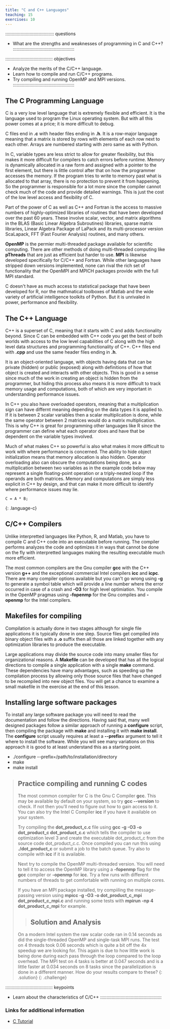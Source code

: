 ```yaml
---
title: "C and C++ Languages"
teaching: 15
exercises: 10
---
```


:::::::::::::::::::::::::::::::::::::: questions
- What are the strengths and weaknesses of programming in C and C++?
::::::::::::::::::::::::::::::::::::::::::::::::

::::::::::::::::::::::::::::::::::::: objectives
- Analyze the merits of the C/C++ language.
- Learn how to compile and run C/C++ programs.
- Try compiling and running OpenMP and MPI versions.
::::::::::::::::::::::::::::::::::::::::::::::::

## The C Programming Language

C is a very low level language that is extremely flexible and efficient.
It is the language used to program the Linux operating system.
But with all this power comes at a price; it is more difficult to debug.

C files end in **.c** with header files ending in **.h**.
It is a row-major language meaning that a matrix is stored by rows
with elements of each row next to each other.
Arrays are numbered starting with zero same as with Python.

In C, variable types are less strict to allow for greater flexibility,
but this makes it more difficult for compilers to catch errors before runtime.
Memory is dynamically allocated in a raw form and assigned with a pointer to the first
element, but there is little control after that on how the programmer 
accesses the memory.  If the program tries to write to memory past what is
allocated to that array, there is no protection to prevent it from happening.
So the programmer is responsible for a lot more since the compiler cannot
check much of the code and provide detailed warnings.
This is just the cost of the low level access and flexibility of C.

Part of the power of C as well as C++ and Fortran is the access to
massive numbers of highly-optimized libraries of routines that have been developed
over the past 60 years.
These involve scalar, vector, and matrix algorithms in the
BLAS (Basic Linear Algebra Subroutines) libraries, sparse matrix libraries,
Linear Algebra Package of LaPack and its multi-processor version
ScaLapack, FFT (Fast Fourier Analysis) routines, and many others.

**OpenMP** is the permier multi-threaded package available for
scientific computing.  There are other methods of doing multi-threaded
computing like **pThreads** that are just as efficient but harder to use.
**MPI** is likewise developed specifically for C/C++ and Fortran.
While other languages have stripped down versions implemented, none
can rival the rich set of functionality that the OpenMPI and MPICH
packages provide with the full MPI standard.

C doesn't have as much access to statistical package that have been developed
for R, nor the mathmatical toolboxes of Matlab and the wide variety of
artificial intelligence toolkits of Python.
But it is unrivaled in power, performance and flexibility.

## The C++ Language

C++ is a superset of C, meaning that it starts with C and adds
functionality beyond.
Since C can be embedded with C++ code you get the best of both
worlds with access to the low level capabilities of C along
with the high level data structures and programming functionality of C++.
C++ files end with **.cpp** and use the same header files ending in **.h**.

It is an object-oriented language, with objects having data that
can be private (hidden) or public (exposed) along with definitions
of how that object is created and interacts with other objects.
This is good in a sense since much of the work in creating an object
is hidden from the programmer, but hiding this process also means
it is more difficult to track memory usage and computations, both
of which are very important in understanding performance issues.

In C++ you also have overloaded operators, meaning that a
multiplication sign can have differnt meaning
depending on the data types it is applied to.  If it is between 2
scalar variables then a scalar multiplication is done, while the same
operator between 2 matrices would do a matrix multiplication.
This is why C++ is great for programming other languages like R
since the programmer can define what each operator does and have
that be dependent on the variable types involved.

Much of what makes C++ so powerful is also what makes it more
difficult to work with where performance is concerned.
The ability to hide object initialization means that memory allocation
is also hidden.
Operator overloading also can obscure the computations being done, as a
multiplication between two variables as in the example code below
may represent a single floating-point
operation or a triply-nested loop if the operands are both matrices.
Memory and computations are simply less explicit in C++ by design,
and that can make it more difficult to identify where performance
issues may lie.

~~~
C = A * B;
~~~
{: .language-c}

## C/C++ Compilers

Unlike interpretted languages like Python, R, and Matlab, you have
to compile C and C++ code into an executable before running.
The compiler performs analyzes the code and optimizes it in ways
that cannot be done on the fly with interpretted languages making
the resulting executable much more efficient.

The most common compilers are the Gnu compiler **gcc** with the
C++ version **g++** and the exceptional commercial Intel compilers 
**icc** and **icpc**.  There are many compiler options available
but you can't go wrong using **-g** to generate a symbol table 
which will provide a line number where the error occurred in case
of a crash and **-O3** for high level optimiation.
You compile in the OpenMP pragmas using **-fopenmp** for the Gnu
compiles and **-openmp** for the Intel compilers.


## Makefiles for compiling

Compilation is actually done in two stages although for single
file applications it is typically done in one step.
Source files get compiled into binary object files with a **.o**
suffix then all those are linked together with any optimization
libraries to produce the executable.

Large applications may divide the source code into many smaller
files for organizational reasons.
A **Makefile** can be developed that has all the logical directions
to compile a single application with a single **make** command.
These dependencies have many advantages, such as speeding up the
compilation process by allowing only those source files that have
changed to be recompiled into new object files.
You will get a chance to examine a small makefile in the exercise
at the end of this lesson.

## Installing large software packages

To install any large software package you will need to read the
documentation and follow the directions.
Having said that, many well designed packages follow a similar
approach of running a **configure** script, then compiling the
package with **make** and installing it with **make install**.
The **configure** script usually requires at least a **--prefix=**
argument to tell it where to install the software.
While you will see many variations on this approach it is good to
at least understand this as a starting point.

* ./configure --prefix=/path/to/installation/directory
* make
* make install

> ## Practice compiling and running C codes
>
> The most common compiler for C is the Gnu C Compiler **gcc**.
> This may be available by default on your system, so try
> **gcc --version** to check.  If not then you'll need to figure out
> how to gain access to it.  You can also try the Intel C Compiler
> **icc** if you have it available on your system.
> 
> Try compiling the **dot_product_c.c** file using 
> **gcc -g -O3 -o dot_product_c dot_product_c.c** which tells the
> compiler to use optimization level 3 and create the executable 
> dot_product_c from the source code dot_product_c.c.
> Once compiled you can run this using **./dot_product_c** or
> submit a job to the batch queue.
> Try also to compile with **icc** if it is available.
>
> Next try to compile the OpenMP multi-threaded version.  You will
> need to tell it to access the OpenMP library using a 
> **-fopenmp** flag for the **gcc** compiler or **-openmp** for **icc**.
> Try a few runs with different numbers of threads to get
> comfortable with running on multiple cores.
>
> If you have an MPI package installed, try compiiling the
> message-passing version using
> **mpicc -g -O3 -o dot_product_c_mpi dot_product_c_mpi.c**
> and running some tests with **mpirun -np 4 dot_product_c_mpi**
> for example.
>  > ## Solution and Analysis
> On a modern Intel system the raw scalar code ran in 0.14 seconds
> as did the single-threaded OpenMP and single-task MPI runs.
> The test on 4 threads took 0.06 seconds which is quite a bit off
> the 4x speedup we are looking for.  This again is due to how little
> work is being done during each pass through the loop compared to the
> loop overhead.
> The MPI test on 4 tasks is better at 0.047 seconds and is a little
> faster at 0.034 seconds on 8 tasks since the parallelization is
> done in a different manner.
> How do your results compare to these?
> {: .solution}
{: .challenge}

::::::::::::::::::::::::::::::::::::: keypoints
- Learn about the characteristics of C/C++
::::::::::::::::::::::::::::::::::::::::::::::::

### Links for additional information

* [C Tutorial](https://www.guru99.com/c-programming-tutorial.html)

